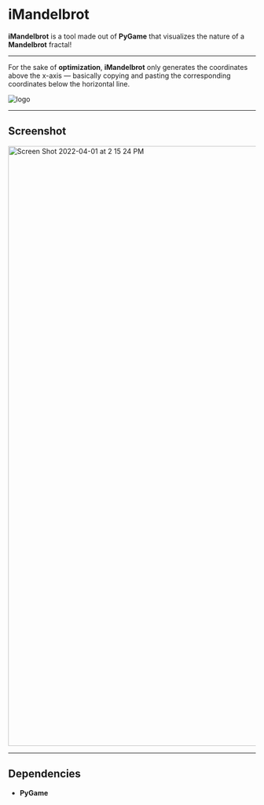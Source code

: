# iMandelbrot
**iMandelbrot** is a tool made out of **PyGame** that visualizes the nature of a **Mandelbrot** fractal!

---

For the sake of **optimization**, **iMandelbrot** only generates the coordinates above the x-axis — basically copying and pasting the corresponding coordinates below the horizontal line.

![logo](https://user-images.githubusercontent.com/35755386/161361789-583ccb1e-7786-4b43-a7b3-f1d0503d7e75.png)

---

## Screenshot

<img width="1221" alt="Screen Shot 2022-04-01 at 2 15 24 PM" src="https://user-images.githubusercontent.com/35755386/161319779-1b2c7672-d808-4f66-a483-b41a04497bd1.png">

---

## Dependencies
- **PyGame**
